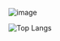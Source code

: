 ![image](https://www.codewars.com/users/Lecol/badges/large)

![Top Langs](https://github-readme-stats.vercel.app/api/top-langs/?username=ColinSluck&layout=compact&langs_count=10&hide=rtf)

<!--
**ColinSluck/ColinSluck** is a ✨ _special_ ✨ repository because its `README.md` (this file) appears on your GitHub profile.

Here are some ideas to get you started:

- 🔭 I’m currently working on ...
- 🌱 I’m currently learning ...
- 👯 I’m looking to collaborate on ...
- 🤔 I’m looking for help with ...
- 💬 Ask me about ...
- 📫 How to reach me: ...
- 😄 Pronouns: ...
- ⚡ Fun fact: ...
-->
